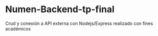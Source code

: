 # Numen-Backend-tp-final
Crud y conexión a API externa con Nodejs/Express realizado con fines académicos
